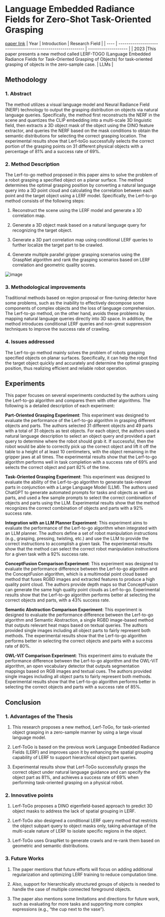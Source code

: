 # Language Embedded Radiance Fields for Zero-Shot Task-Oriented Grasping
[paper link](https://arxiv.org/pdf/2309.07970) 
| Year | Introduction                                                         | Research Field                 |
| ---- | ------------------------------------------------------------ | -------------------- |
| 2023 |This paper presents a new method called LERF-TOGO (Language Embedded Radiance Fields for Task-Oriented Grasping of Objects) for task-oriented grasping of objects in the zero-sample case.          |  LLMs |

## Methodology

### 1. Abstract
The method utilizes a visual language model and Neural Radiance Field (NERF) technology to output the grasping distribution on objects via natural language queries. Specifically, the method first reconstructs the NERF in the scene and quantizes the CLIP embedding into a multi-scale 3D linguistic field, then extracts a 3D object mask of the object using the DINO feature extractor, and queries the NERF based on the mask conditions to obtain the semantic distributions for selecting the correct grasping location. The experimental results show that Lerf-toGo successfully selects the correct portion of the grasping points on 31 different physical objects with a percentage of 81% and a success rate of 69%.

### 2. Method Description 
The Lerf-to-go method proposed in this paper aims to solve the problem of a robot grasping a specified object on a planar surface. The method determines the optimal grasping position by converting a natural language query into a 3D point cloud and calculating the correlation between each point and the target object using a LERF model. Specifically, the Lerf-to-go method consists of the following steps:

  1. Reconstruct the scene using the LERF model and generate a 3D correlation map.

  2. Generate a 3D object mask based on a natural language query for recognizing the target object.

  3. Generate a 3D part correlation map using conditional LERF queries to further localize the target part to be crawled.

  4. Generate multiple parallel gripper grasping scenarios using the GraspNet algorithm and rank the grasping scenarios based on LERF correlation and geometric quality scores.

![image](https://github.com/user-attachments/assets/bb5c115a-0d3f-40bc-a21c-3ef6b051a831)

### 3. Methodological improvements
Traditional methods based on region proposal or fine-tuning detector have some problems, such as the inability to effectively decompose some components of complex objects and the loss of language comprehension. The Lerf-to-go method, on the other hand, avoids these problems by mapping natural language queries directly into 3D space. In addition, the method introduces conditional LERF queries and non-great suppression techniques to improve the success rate of crawling.

### 4. Issues addressed 
The Lerf-to-go method mainly solves the problem of robots grasping specified objects on planar surfaces. Specifically, it can help the robot find the target object quickly and accurately and determine the optimal grasping position, thus realizing efficient and reliable robot operation.

## Experiments
This paper focuses on several experiments conducted by the authors using the Lerf-to-go algorithm and compares them with other algorithms. The following is a detailed description of each experiment:

**Part-Oriented Grasping Experiment**: This experiment was designed to evaluate the performance of the Lerf-to-go algorithm in grasping different objects and parts. The authors selected 31 different objects and 49 parts with a total of 31 objects as test objects. For each object, the authors used a natural language description to select an object query and provided a part query to determine where the robot should grab it. If successful, then the robot would be able to correctly pick up the correct object and lift it off the table to a height of at least 10 centimeters, with the object remaining in the gripper jaws at all times. The experimental results show that the Lerf-to-go algorithm performs well in task completion with a success rate of 69% and selects the correct object and part 82% of the time.

**Task-Oriented Grasping Experiment**: This experiment was designed to evaluate the ability of the Lerf-to-go algorithm to generate task-relevant parts in conjunction with a Large Language Model (LLM). The authors used ChatGPT to generate automated prompts for tasks and objects as well as parts, and used a few sample prompts to select the correct combination of objects and parts using the LLM. Experimental results show that the method recognizes the correct combination of objects and parts with a 92% success rate.

**Integration with an LLM Planner Experiment**: This experiment aims to evaluate the performance of the Lerf-to-go algorithm when integrated with an LLM planner. The authors define a set of robot manipulation instructions (e.g., grasping, pressing, twisting, etc.) and use the LLM to provide the correct instructions to accomplish a given task. The experimental results show that the method can select the correct robot manipulation instructions for a given task with a 92% success rate.

**ConceptFusion Comparison Experiment**: This experiment was designed to evaluate the performance difference between the Lerf-to-go algorithm and the ConceptFusion algorithm, which is a multimodal point cloud based method that fuses RGBD images and extracted features to produce a high quality point cloud. The authors provide depth maps so that ConceptFusion can generate the same high quality point clouds as Lerf-to-go. Experimental results show that the Lerf-to-go algorithm performs better at selecting the correct objects and parts, with a 43% success rate.

**Semantic Abstraction Comparison Experiment**: This experiment is designed to evaluate the performance difference between the Lerf-to-go algorithm and Semantic Abstraction, a single RGBD image-based method that outputs relevant heat maps based on textual queries. The authors provided single images including all object parts to fairly represent both methods. The experimental results show that the Lerf-to-go algorithm performs better in selecting the correct objects and parts with a success rate of 80%.

**OWL-ViT Comparison Experiment**: This experiment aims to evaluate the performance difference between the Lerf-to-go algorithm and the OWL-ViT algorithm, an open vocabulary detector that outputs segmentation mappings based on RGB images and textual cues. The authors provided single images including all object parts to fairly represent both methods. Experimental results show that the Lerf-to-go algorithm performs better in selecting the correct objects and parts with a success rate of 85%.

## Conclusion

### 1. Advantages of the Thesis
  1. This research proposes a new method, Lerf-ToGo, for task-oriented object grasping in a zero-sample manner by using a large visual language model.
  
  2. Lerf-ToGo is based on the previous work Language Embedded Radiance Fields (LERF) and improves upon it by enhancing the spatial grouping capability of LERF to support hierarchical object part queries.
  
  3. Experimental results show that Lerf-ToGo successfully grasps the correct object under natural language guidance and can specify the object part as 81%, and achieves a success rate of 69% when performing task-oriented grasping on a physical robot.

### 2. Innovative points
  1. Lerf-ToGo proposes a DINO eigenfield-based approach to predict 3D object masks to address the lack of spatial grouping in LERF.
  
  2. Lerf-ToGo also designed a conditional LERF query method that restricts the object subpart query to object masks only, taking advantage of the multi-scale nature of LERF to isolate specific regions in the object.
  
  3. Lerf-ToGo uses GraspNet to generate crawls and re-rank them based on geometric and semantic distributions.

### 3. Future Works
  1. The paper mentions that future efforts will focus on adding additional regularization and optimizing LERF training to reduce computation time.
  
  2. Also, support for hierarchically structured groups of objects is needed to handle the case of multiple connected foreground objects.
  
  3. The paper also mentions some limitations and directions for future work, such as evaluating for more tasks and supporting more complex expressions (e.g., “the cup next to the vase”).
